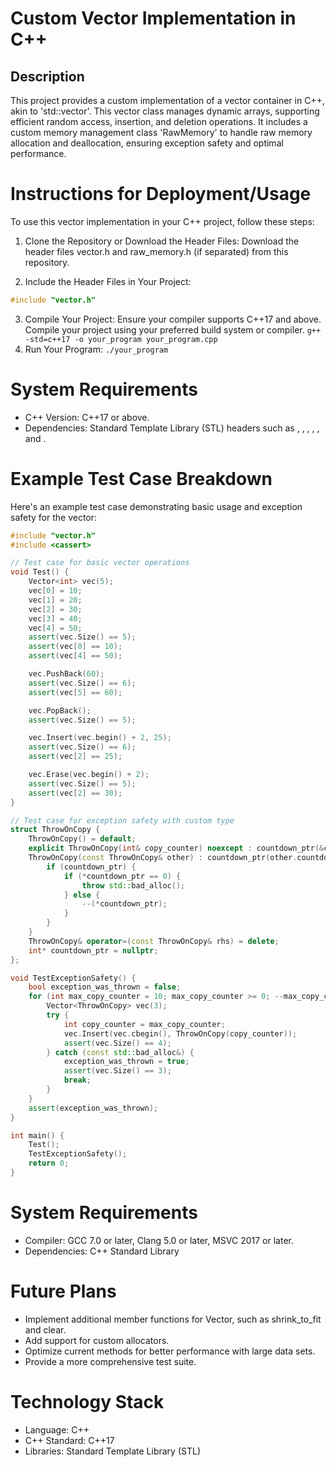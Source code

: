 # Custom Vector Implementation in C++
## Description
This project provides a custom implementation of a vector container in C++, akin to 'std::vector'. This vector class manages dynamic arrays, supporting efficient random access, insertion, and deletion operations. It includes a custom memory management class 'RawMemory' to handle raw memory allocation and deallocation, ensuring exception safety and optimal performance.

# Instructions for Deployment/Usage
To use this vector implementation in your C++ project, follow these steps:

1. Clone the Repository or Download the Header Files:
Download the header files vector.h and raw_memory.h (if separated) from this repository.

2. Include the Header Files in Your Project:
```cpp
#include "vector.h"
```
3. Compile Your Project:
Ensure your compiler supports C++17 and above. Compile your project using your preferred build system or compiler. ```g++ -std=c++17 -o your_program your_program.cpp```
4. Run Your Program: ```./your_program```

# System Requirements
- C++ Version: C++17 or above.
- Dependencies: Standard Template Library (STL) headers such as <cassert>, <cstdlib>, <new>, <utility>, <memory>, and <algorithm>.

# Example Test Case Breakdown
Here's an example test case demonstrating basic usage and exception safety for the vector:
```cpp
#include "vector.h"
#include <cassert>

// Test case for basic vector operations
void Test() {
    Vector<int> vec(5);
    vec[0] = 10;
    vec[1] = 20;
    vec[2] = 30;
    vec[3] = 40;
    vec[4] = 50;
    assert(vec.Size() == 5);
    assert(vec[0] == 10);
    assert(vec[4] == 50);

    vec.PushBack(60);
    assert(vec.Size() == 6);
    assert(vec[5] == 60);

    vec.PopBack();
    assert(vec.Size() == 5);

    vec.Insert(vec.begin() + 2, 25);
    assert(vec.Size() == 6);
    assert(vec[2] == 25);

    vec.Erase(vec.begin() + 2);
    assert(vec.Size() == 5);
    assert(vec[2] == 30);
}

// Test case for exception safety with custom type
struct ThrowOnCopy {
    ThrowOnCopy() = default;
    explicit ThrowOnCopy(int& copy_counter) noexcept : countdown_ptr(&copy_counter) {}
    ThrowOnCopy(const ThrowOnCopy& other) : countdown_ptr(other.countdown_ptr) {
        if (countdown_ptr) {
            if (*countdown_ptr == 0) {
                throw std::bad_alloc();
            } else {
                --(*countdown_ptr);
            }
        }
    }
    ThrowOnCopy& operator=(const ThrowOnCopy& rhs) = delete;
    int* countdown_ptr = nullptr;
};

void TestExceptionSafety() {
    bool exception_was_thrown = false;
    for (int max_copy_counter = 10; max_copy_counter >= 0; --max_copy_counter) {
        Vector<ThrowOnCopy> vec(3);
        try {
            int copy_counter = max_copy_counter;
            vec.Insert(vec.cbegin(), ThrowOnCopy(copy_counter));
            assert(vec.Size() == 4);
        } catch (const std::bad_alloc&) {
            exception_was_thrown = true;
            assert(vec.Size() == 3);
            break;
        }
    }
    assert(exception_was_thrown);
}

int main() {
    Test();
    TestExceptionSafety();
    return 0;
}
```
# System Requirements
- Compiler: GCC 7.0 or later, Clang 5.0 or later, MSVC 2017 or later.
- Dependencies: C++ Standard Library
# Future Plans
- Implement additional member functions for Vector, such as shrink_to_fit and clear.
- Add support for custom allocators.
- Optimize current methods for better performance with large data sets.
- Provide a more comprehensive test suite.
# Technology Stack
- Language: C++
- C++ Standard: C++17
- Libraries: Standard Template Library (STL)

